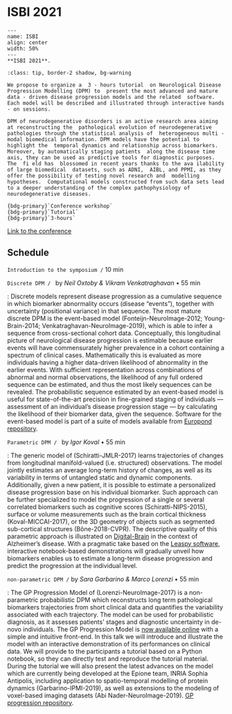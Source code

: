 # ISBI 2021


```{figure} ../../_static/img/conferences/ISBI_2021.png
---
name: ISBI
align: center
width: 50%
---
**ISBI 2021**.
```


````{admonition} **Workshop abstract**
:class: tip, border-2 shadow, bg-warning

We propose to organize a  3 - hours tutorial  on Neurological Disease Progression Modelling (DPM) to  present the most advanced and mature data - driven disease progression models and the related  software. Each model will be described and illustrated through interactive hands - on sessions.  

DPM of neurodegenerative disorders is an active research area aiming at reconstructing the  pathological evolution of neurodegenerative pathologies through the statistical analysis of  heterogeneous multi - modal biomedical information. DPM models have the potential to highlight the  temporal dynamics and relationship across biomarkers. Moreover, by automatically staging patients  along the disease time axis, they can be used as predictive tools for diagnostic purposes. The  fi eld has  blossomed in recent years thanks to the ava ilability of large biomedical  datasets, such as ADNI,  AIBL, and PPMI, as they offer the possibility of testing novel research and  modelling hypotheses.  Computational models constructed from such data sets lead to a deeper understanding of the complex pathophysiology of neurodegenerative diseases.

{bdg-primary}`Conference workshop`
{bdg-primary}`Tutorial`
{bdg-primary}`3-hours`
````


[Link to the conference](https://biomedicalimaging.org/2021)


## Schedule
`Introduction to the symposium /` 10 min

`Discrete DPM / ` by _Neil Oxtoby & Vikram Venkatraghavan_ • 55 min

: Discrete models represent disease progression as a cumulative sequence in which biomarker abnormality occurs (disease “events”), together with uncertainty (positional variance) in that sequence. The most mature discrete DPM is the event-based model (Fonteijn-NeuroImage-2012; Young-Brain-2014; Venkatraghavan-NeuroImage-2019), which is able to infer a sequence from cross-sectional cohort data. Conceptually, this longitudinal picture of neurological disease progression is estimable because earlier events will have commensurately higher prevalence in a cohort containing a spectrum of clinical cases. Mathematically this is evaluated as more individuals having a higher data-driven likelihood of abnormality in the earlier events. With sufficient representation across combinations of abnormal and normal observations, the likelihood of any full ordered sequence can be estimated, and thus the most likely sequences can be revealed. The probabilistic sequence estimated by an event-based model is useful for state-of-the-art precision in fine-grained staging of individuals — assessment of an individual’s disease progression stage — by calculating the likelihood of their biomarker data, given the sequence. Software for the event-based model is part of a suite of models available from [Europond repository](https://github.com/EuroPOND/europond-software).

`Parametric DPM / ` by _Igor Koval_ • 55 min

: The generic model of (Schiratti-JMLR-2017) learns trajectories of changes from longitudinal manifold-valued (i.e. structured) observations. The model jointly estimates an average long-term history of changes, as well as its variability in terms of untangled static and dynamic components. Additionally, given a new patient, it is possible to estimate a personalized disease progression base on his individual biomarker. Such approach can be further specialized to model the progression of a single or several correlated biomarkers such as cognitive scores (Schiratti-NIPS-2015), surface or volume measurements such as the brain cortical thickness (Koval-MICCAI-2017), or the 3D geometry of objects such as segmented sub-cortical structures (Bône-2018-CVPR). The descriptive quality of this parametric approach is illustrated on [Digital-Brain](https://www.digital-brain.org) in the context of Alzheimer’s disease. With a pragmatic take based on the [Leaspy software](https://gitlab.com/icm-institute/aramislab/leaspy), interactive notebook-based demonstrations will gradually unveil how biomarkers enables us to estimate a long-term disease progression and predict the progression at the individual level.


`non-parametric DPM /` by _Sara Garbarino & Marco Lorenzi_ • 55 min

: The GP Progression Model of (Lorenzi-NeuroImage-2017) is a non-parametric probabilistic DPM which reconstructs long term pathological biomarkers trajectories from short clinical data and quantifies the variability associated with each trajectory. The model can be used for probabilistic diagnosis, as it assesses patients’ stages and diagnostic uncertainty in de-novo individuals. The GP Progression Model is [now available online](http://gpprogressionmodel.inria.fr/) with a simple and intuitive front-end. In this talk we will introduce and illustrate the model with an interactive demonstration of its performances on clinical data. We will provide to the participants a tutorial based on a Python notebook, so they can directly test and reproduce the tutorial material. During the tutorial we will also present the latest advances on the model which are currently being developed at the Epione team, INRIA Sophia Antipolis, including application to spatio-temporal modelling of protein dynamics (Garbarino-IPMI-2019), as well as extensions to the modeling of voxel-based imaging datasets (Abi Nader-NeuroImage-2019). [GP progression repository](https://gitlab.inria.fr/epione/GP_progression_model_V2).
